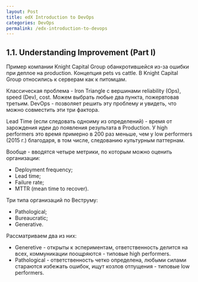 ```yaml
---
layout: Post
title: edX Introduction to DevOps
categories: DevOps
permalink: /edx-introduction-to-devops
---
```


## 1.1. Understanding Improvement (Part I)

Пример компании Knight Capital Group обанкротившейся из-за ошибки при деплое на production. Концепция pets vs cattle. В Knight Capital Group относились к серверам как к питомцам.

Классическая проблема - Iron Triangle с вершинами reliability (Ops), speed (Dev), cost. Можем выбрать любые два пункта, пожервтовав третьим. DevOps - позволяет решить эту проблему и увидеть, что можно совместить эти три фактора.

Lead Time (если следовать одноиму из определений) - время от зарождения идеи до появления результата в Production. У high performers это время примерно в 200 раз меньше, чем у low performers (2015 г.) благодаря, в том числе, следованию культурным паттернам.

Вообще - вводятся четыре метрики, по которым можно оценить организации:

* Deployment frequency;
* Lead time;
* Failure rate;
* MTTR (mean time to recover).

Три типа организаций по Веструму:

* Pathological;
* Bureaucratic;
* Generative.

Рассматриваем два из них:

* Generetive - открыты к эспериментам, ответственность делится на всех, коммуникации поощряются - типовые high performers.
* Pathological - ответственность четко определена, любыми силами стараются избежать ошибок, ищут козлов отпущения - типовые low performers.

